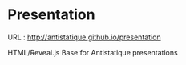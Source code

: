 Presentation
============

URL : http://antistatique.github.io/presentation

HTML/Reveal.js Base for Antistatique presentations
